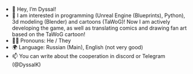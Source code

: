 - 👋 Hey, I’m Dyssal!
- 👀 I am interested in programming (Unreal Engine (Blueprints), Python), 3d modeling (Blender) and cartoons (TaWoG)! Now I am actively developing the game, as well as translating comics and drawing fan art based on the TaWoG cartoon!
- 🙋‍♂️ Pronouns: He / They
- 🌍 Language: Russian (Main), English (not very good)
- 📫 You can write about the cooperation in discord or Telegram (@DyssalK)

<!---
DyssalK/Kotyara is a ✨ special ✨ repository because its `README.md` (this file) appears on your GitHub profile.
You can click the Preview link to take a look at your changes.
--->
